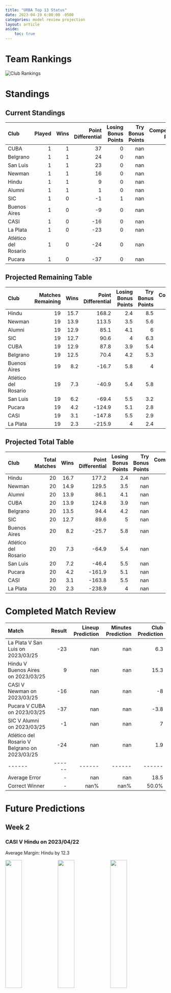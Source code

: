 ```yaml
---  
title: "URBA Top 13 Status"  
date: 2023-04-19 6:00:00 -0500  
categories: model review projection  
layout: article  
aside:  
    toc: true  
---
```

# Team Rankings


![Club Rankings](plots/rankings_URBA-Top-13-2022.png)
# Standings

## Current Standings


| Club                 |   Played |   Wins |   Point Differential |   Losing Bonus Points |   Try Bonus Points |   Competition Points |
|:---------------------|---------:|-------:|---------------------:|----------------------:|-------------------:|---------------------:|
| CUBA                 |        1 |      1 |                   37 |                     0 |                nan |                    4 |
| Belgrano             |        1 |      1 |                   24 |                     0 |                nan |                    4 |
| San Luis             |        1 |      1 |                   23 |                     0 |                nan |                    4 |
| Newman               |        1 |      1 |                   16 |                     0 |                nan |                    4 |
| Hindu                |        1 |      1 |                    9 |                     0 |                nan |                    4 |
| Alumni               |        1 |      1 |                    1 |                     0 |                nan |                    4 |
| SIC                  |        1 |      0 |                   -1 |                     1 |                nan |                    1 |
| Buenos Aires         |        1 |      0 |                   -9 |                     0 |                nan |                    0 |
| CASI                 |        1 |      0 |                  -16 |                     0 |                nan |                    0 |
| La Plata             |        1 |      0 |                  -23 |                     0 |                nan |                    0 |
| Atlético del Rosario |        1 |      0 |                  -24 |                     0 |                nan |                    0 |
| Pucara               |        1 |      0 |                  -37 |                     0 |                nan |                    0 |



## Projected Remaining Table


| Club                 |   Matches Remaining |   Wins |   Point Differential |   Losing Bonus Points |   Try Bonus Points |   Competition Points |
|:---------------------|--------------------:|-------:|---------------------:|----------------------:|-------------------:|---------------------:|
| Hindu                |                  19 |   15.7 |                168.2 |                   2.4 |                8.5 |                 74.5 |
| Newman               |                  19 |   13.9 |                113.5 |                   3.5 |                5.6 |                 65.6 |
| Alumni               |                  19 |   12.9 |                 85.1 |                   4.1 |                6   |                 62.3 |
| SIC                  |                  19 |   12.7 |                 90.6 |                   4   |                6.3 |                 61.9 |
| CUBA                 |                  19 |   12.9 |                 87.8 |                   3.9 |                5.4 |                 61.8 |
| Belgrano             |                  19 |   12.5 |                 70.4 |                   4.2 |                5.3 |                 60.2 |
| Buenos Aires         |                  19 |    8.2 |                -16.7 |                   5.8 |                4   |                 43.4 |
| Atlético del Rosario |                  19 |    7.3 |                -40.9 |                   5.4 |                5.8 |                 41.4 |
| San Luis             |                  19 |    6.2 |                -69.4 |                   5.5 |                3.2 |                 34.3 |
| Pucara               |                  19 |    4.2 |               -124.9 |                   5.1 |                2.8 |                 25.2 |
| CASI                 |                  19 |    3.1 |               -147.8 |                   5.5 |                2.9 |                 21.3 |
| La Plata             |                  19 |    2.3 |               -215.9 |                   4   |                2.4 |                 16.1 |



## Projected Total Table


| Club                 |   Total Matches |   Wins |   Point Differential |   Losing Bonus Points |   Try Bonus Points |   Competition Points |
|:---------------------|----------------:|-------:|---------------------:|----------------------:|-------------------:|---------------------:|
| Hindu                |              20 |   16.7 |                177.2 |                   2.4 |                nan |                 78.5 |
| Newman               |              20 |   14.9 |                129.5 |                   3.5 |                nan |                 69.6 |
| Alumni               |              20 |   13.9 |                 86.1 |                   4.1 |                nan |                 66.3 |
| CUBA                 |              20 |   13.9 |                124.8 |                   3.9 |                nan |                 65.8 |
| Belgrano             |              20 |   13.5 |                 94.4 |                   4.2 |                nan |                 64.2 |
| SIC                  |              20 |   12.7 |                 89.6 |                   5   |                nan |                 62.9 |
| Buenos Aires         |              20 |    8.2 |                -25.7 |                   5.8 |                nan |                 43.4 |
| Atlético del Rosario |              20 |    7.3 |                -64.9 |                   5.4 |                nan |                 41.4 |
| San Luis             |              20 |    7.2 |                -46.4 |                   5.5 |                nan |                 38.3 |
| Pucara               |              20 |    4.2 |               -161.9 |                   5.1 |                nan |                 25.2 |
| CASI                 |              20 |    3.1 |               -163.8 |                   5.5 |                nan |                 21.3 |
| La Plata             |              20 |    2.3 |               -238.9 |                   4   |                nan |                 16.1 |



# Completed Match Review


| Match                                         |   Result |   Lineup Prediction |   Minutes Prediction |   Club Prediction |
|:----------------------------------------------|---------:|--------------------:|---------------------:|------------------:|
| La Plata V San Luis on 2023/03/25             |      -23 |                 nan |                  nan |               6.3 |
| Hindu V Buenos Aires on 2023/03/25            |        9 |                 nan |                  nan |              15.3 |
| CASI V Newman on 2023/03/25                   |      -16 |                 nan |                  nan |              -8   |
| Pucara V CUBA on 2023/03/25                   |      -37 |                 nan |                  nan |              -3.8 |
| SIC V Alumni on 2023/03/25                    |       -1 |                 nan |                  nan |               7   |
| Atlético del Rosario V Belgrano on 2023/03/25 |      -24 |                 nan |                  nan |               1.9 |
| ------ | ------ | ------ | ------ | ------ |
| Average Error |       - | nan | nan | 18.5 |
| Correct Winner |       - | nan% | nan% | 50.0% |


# Future Predictions

## Week 2

### CASI V Hindu on 2023/04/22


Average Margin: Hindu by 12.3

<p float="left">
<img src="plots/performances_CASI_V_Hindu_2.png" width="32%" />
<img src="plots/resultbar_CASI_V_Hindu_2.png" width="32%" />
<img src="plots/spreads_CASI_V_Hindu_2.png" width="32%" />
</p>

### Pucara V Atlético del Rosario on 2023/04/22


Average Margin: Atlético del Rosario by 0.6

<p float="left">
<img src="plots/performances_Pucara_V_Atlético del Rosario_2.png" width="32%" />
<img src="plots/resultbar_Pucara_V_Atlético del Rosario_2.png" width="32%" />
<img src="plots/spreads_Pucara_V_Atlético del Rosario_2.png" width="32%" />
</p>

### CUBA V La Plata on 2023/04/22


Average Margin: CUBA by 20.0

<p float="left">
<img src="plots/performances_CUBA_V_La Plata_2.png" width="32%" />
<img src="plots/resultbar_CUBA_V_La Plata_2.png" width="32%" />
<img src="plots/spreads_CUBA_V_La Plata_2.png" width="32%" />
</p>

### Newman V SIC on 2023/04/22


Average Margin: Newman by 5.1

<p float="left">
<img src="plots/performances_Newman_V_SIC_2.png" width="32%" />
<img src="plots/resultbar_Newman_V_SIC_2.png" width="32%" />
<img src="plots/spreads_Newman_V_SIC_2.png" width="32%" />
</p>

### San Luis V Alumni on 2023/04/22


Average Margin: Alumni by 3.3

<p float="left">
<img src="plots/performances_San Luis_V_Alumni_2.png" width="32%" />
<img src="plots/resultbar_San Luis_V_Alumni_2.png" width="32%" />
<img src="plots/spreads_San Luis_V_Alumni_2.png" width="32%" />
</p>

### Belgrano V Buenos Aires on 2023/04/22


Average Margin: Belgrano by 8.2

<p float="left">
<img src="plots/performances_Belgrano_V_Buenos Aires_2.png" width="32%" />
<img src="plots/resultbar_Belgrano_V_Buenos Aires_2.png" width="32%" />
<img src="plots/spreads_Belgrano_V_Buenos Aires_2.png" width="32%" />
</p>

## Week 3

### Alumni V Belgrano on 2023/04/29


Average Margin: Alumni by 3.0

<p float="left">
<img src="plots/performances_Alumni_V_Belgrano_3.png" width="32%" />
<img src="plots/resultbar_Alumni_V_Belgrano_3.png" width="32%" />
<img src="plots/spreads_Alumni_V_Belgrano_3.png" width="32%" />
</p>

### Hindu V San Luis on 2023/04/29


Average Margin: Hindu by 15.3

<p float="left">
<img src="plots/performances_Hindu_V_San Luis_3.png" width="32%" />
<img src="plots/resultbar_Hindu_V_San Luis_3.png" width="32%" />
<img src="plots/spreads_Hindu_V_San Luis_3.png" width="32%" />
</p>

### Buenos Aires V Newman on 2023/04/29


Average Margin: Newman by 4.6

<p float="left">
<img src="plots/performances_Buenos Aires_V_Newman_3.png" width="32%" />
<img src="plots/resultbar_Buenos Aires_V_Newman_3.png" width="32%" />
<img src="plots/spreads_Buenos Aires_V_Newman_3.png" width="32%" />
</p>

### SIC V CUBA on 2023/04/29


Average Margin: SIC by 3.0

<p float="left">
<img src="plots/performances_SIC_V_CUBA_3.png" width="32%" />
<img src="plots/resultbar_SIC_V_CUBA_3.png" width="32%" />
<img src="plots/spreads_SIC_V_CUBA_3.png" width="32%" />
</p>

### Atlético del Rosario V CASI on 2023/04/29


Average Margin: Atlético del Rosario by 8.0

<p float="left">
<img src="plots/performances_Atlético del Rosario_V_CASI_3.png" width="32%" />
<img src="plots/resultbar_Atlético del Rosario_V_CASI_3.png" width="32%" />
<img src="plots/spreads_Atlético del Rosario_V_CASI_3.png" width="32%" />
</p>

### La Plata V Pucara on 2023/04/29


Average Margin: Pucara by 2.2

<p float="left">
<img src="plots/performances_La Plata_V_Pucara_3.png" width="32%" />
<img src="plots/resultbar_La Plata_V_Pucara_3.png" width="32%" />
<img src="plots/spreads_La Plata_V_Pucara_3.png" width="32%" />
</p>

## Week 4

### Atlético del Rosario V Hindu on 2023/05/06


Average Margin: Hindu by 7.5

<p float="left">
<img src="plots/performances_Atlético del Rosario_V_Hindu_4.png" width="32%" />
<img src="plots/resultbar_Atlético del Rosario_V_Hindu_4.png" width="32%" />
<img src="plots/spreads_Atlético del Rosario_V_Hindu_4.png" width="32%" />
</p>

### CASI V La Plata on 2023/05/06


Average Margin: CASI by 7.6

<p float="left">
<img src="plots/performances_CASI_V_La Plata_4.png" width="32%" />
<img src="plots/resultbar_CASI_V_La Plata_4.png" width="32%" />
<img src="plots/spreads_CASI_V_La Plata_4.png" width="32%" />
</p>

### Pucara V SIC on 2023/05/06


Average Margin: SIC by 7.5

<p float="left">
<img src="plots/performances_Pucara_V_SIC_4.png" width="32%" />
<img src="plots/resultbar_Pucara_V_SIC_4.png" width="32%" />
<img src="plots/spreads_Pucara_V_SIC_4.png" width="32%" />
</p>

### CUBA V Buenos Aires on 2023/05/06


Average Margin: CUBA by 9.6

<p float="left">
<img src="plots/performances_CUBA_V_Buenos Aires_4.png" width="32%" />
<img src="plots/resultbar_CUBA_V_Buenos Aires_4.png" width="32%" />
<img src="plots/spreads_CUBA_V_Buenos Aires_4.png" width="32%" />
</p>

### Newman V Alumni on 2023/05/06


Average Margin: Newman by 6.4

<p float="left">
<img src="plots/performances_Newman_V_Alumni_4.png" width="32%" />
<img src="plots/resultbar_Newman_V_Alumni_4.png" width="32%" />
<img src="plots/spreads_Newman_V_Alumni_4.png" width="32%" />
</p>

### Belgrano V San Luis on 2023/05/06


Average Margin: Belgrano by 10.2

<p float="left">
<img src="plots/performances_Belgrano_V_San Luis_4.png" width="32%" />
<img src="plots/resultbar_Belgrano_V_San Luis_4.png" width="32%" />
<img src="plots/spreads_Belgrano_V_San Luis_4.png" width="32%" />
</p>

## Week 5

### Hindu V Belgrano on 2023/05/13


Average Margin: Hindu by 8.5

<p float="left">
<img src="plots/performances_Hindu_V_Belgrano_5.png" width="32%" />
<img src="plots/resultbar_Hindu_V_Belgrano_5.png" width="32%" />
<img src="plots/spreads_Hindu_V_Belgrano_5.png" width="32%" />
</p>

### San Luis V Newman on 2023/05/13


Average Margin: Newman by 6.2

<p float="left">
<img src="plots/performances_San Luis_V_Newman_5.png" width="32%" />
<img src="plots/resultbar_San Luis_V_Newman_5.png" width="32%" />
<img src="plots/spreads_San Luis_V_Newman_5.png" width="32%" />
</p>

### Alumni V CUBA on 2023/05/13


Average Margin: Alumni by 2.1

<p float="left">
<img src="plots/performances_Alumni_V_CUBA_5.png" width="32%" />
<img src="plots/resultbar_Alumni_V_CUBA_5.png" width="32%" />
<img src="plots/spreads_Alumni_V_CUBA_5.png" width="32%" />
</p>

### Buenos Aires V Pucara on 2023/05/13


Average Margin: Buenos Aires by 8.7

<p float="left">
<img src="plots/performances_Buenos Aires_V_Pucara_5.png" width="32%" />
<img src="plots/resultbar_Buenos Aires_V_Pucara_5.png" width="32%" />
<img src="plots/spreads_Buenos Aires_V_Pucara_5.png" width="32%" />
</p>

### SIC V CASI on 2023/05/13


Average Margin: SIC by 15.1

<p float="left">
<img src="plots/performances_SIC_V_CASI_5.png" width="32%" />
<img src="plots/resultbar_SIC_V_CASI_5.png" width="32%" />
<img src="plots/spreads_SIC_V_CASI_5.png" width="32%" />
</p>

### La Plata V Atlético del Rosario on 2023/05/13


Average Margin: Atlético del Rosario by 5.2

<p float="left">
<img src="plots/performances_La Plata_V_Atlético del Rosario_5.png" width="32%" />
<img src="plots/resultbar_La Plata_V_Atlético del Rosario_5.png" width="32%" />
<img src="plots/spreads_La Plata_V_Atlético del Rosario_5.png" width="32%" />
</p>

## Week 6

### La Plata V Hindu on 2023/05/20


Average Margin: Hindu by 16.2

<p float="left">
<img src="plots/performances_La Plata_V_Hindu_6.png" width="32%" />
<img src="plots/resultbar_La Plata_V_Hindu_6.png" width="32%" />
<img src="plots/spreads_La Plata_V_Hindu_6.png" width="32%" />
</p>

### Atlético del Rosario V SIC on 2023/05/20


Average Margin: SIC by 3.5

<p float="left">
<img src="plots/performances_Atlético del Rosario_V_SIC_6.png" width="32%" />
<img src="plots/resultbar_Atlético del Rosario_V_SIC_6.png" width="32%" />
<img src="plots/spreads_Atlético del Rosario_V_SIC_6.png" width="32%" />
</p>

### Pucara V Alumni on 2023/05/20


Average Margin: Alumni by 6.3

<p float="left">
<img src="plots/performances_Pucara_V_Alumni_6.png" width="32%" />
<img src="plots/resultbar_Pucara_V_Alumni_6.png" width="32%" />
<img src="plots/spreads_Pucara_V_Alumni_6.png" width="32%" />
</p>

### CASI V Buenos Aires on 2023/05/20


Average Margin: Buenos Aires by 2.5

<p float="left">
<img src="plots/performances_CASI_V_Buenos Aires_6.png" width="32%" />
<img src="plots/resultbar_CASI_V_Buenos Aires_6.png" width="32%" />
<img src="plots/spreads_CASI_V_Buenos Aires_6.png" width="32%" />
</p>

### Newman V Belgrano on 2023/05/20


Average Margin: Newman by 5.6

<p float="left">
<img src="plots/performances_Newman_V_Belgrano_6.png" width="32%" />
<img src="plots/resultbar_Newman_V_Belgrano_6.png" width="32%" />
<img src="plots/spreads_Newman_V_Belgrano_6.png" width="32%" />
</p>

### CUBA V San Luis on 2023/05/20


Average Margin: CUBA by 11.0

<p float="left">
<img src="plots/performances_CUBA_V_San Luis_6.png" width="32%" />
<img src="plots/resultbar_CUBA_V_San Luis_6.png" width="32%" />
<img src="plots/spreads_CUBA_V_San Luis_6.png" width="32%" />
</p>

## Week 7

### Hindu V Newman on 2023/06/03


Average Margin: Hindu by 5.2

<p float="left">
<img src="plots/performances_Hindu_V_Newman_7.png" width="32%" />
<img src="plots/resultbar_Hindu_V_Newman_7.png" width="32%" />
<img src="plots/spreads_Hindu_V_Newman_7.png" width="32%" />
</p>

### Belgrano V CUBA on 2023/06/03


Average Margin: Belgrano by 2.3

<p float="left">
<img src="plots/performances_Belgrano_V_CUBA_7.png" width="32%" />
<img src="plots/resultbar_Belgrano_V_CUBA_7.png" width="32%" />
<img src="plots/spreads_Belgrano_V_CUBA_7.png" width="32%" />
</p>

### Alumni V CASI on 2023/06/03


Average Margin: Alumni by 14.0

<p float="left">
<img src="plots/performances_Alumni_V_CASI_7.png" width="32%" />
<img src="plots/resultbar_Alumni_V_CASI_7.png" width="32%" />
<img src="plots/spreads_Alumni_V_CASI_7.png" width="32%" />
</p>

### San Luis V Pucara on 2023/06/03


Average Margin: San Luis by 6.2

<p float="left">
<img src="plots/performances_San Luis_V_Pucara_7.png" width="32%" />
<img src="plots/resultbar_San Luis_V_Pucara_7.png" width="32%" />
<img src="plots/spreads_San Luis_V_Pucara_7.png" width="32%" />
</p>

### Buenos Aires V Atlético del Rosario on 2023/06/03


Average Margin: Buenos Aires by 4.6

<p float="left">
<img src="plots/performances_Buenos Aires_V_Atlético del Rosario_7.png" width="32%" />
<img src="plots/resultbar_Buenos Aires_V_Atlético del Rosario_7.png" width="32%" />
<img src="plots/spreads_Buenos Aires_V_Atlético del Rosario_7.png" width="32%" />
</p>

### SIC V La Plata on 2023/06/03


Average Margin: SIC by 18.0

<p float="left">
<img src="plots/performances_SIC_V_La Plata_7.png" width="32%" />
<img src="plots/resultbar_SIC_V_La Plata_7.png" width="32%" />
<img src="plots/spreads_SIC_V_La Plata_7.png" width="32%" />
</p>

## Week 8

### SIC V Hindu on 2023/06/10


Average Margin: Hindu by 0.8

<p float="left">
<img src="plots/performances_SIC_V_Hindu_8.png" width="32%" />
<img src="plots/resultbar_SIC_V_Hindu_8.png" width="32%" />
<img src="plots/spreads_SIC_V_Hindu_8.png" width="32%" />
</p>

### La Plata V Buenos Aires on 2023/06/10


Average Margin: Buenos Aires by 5.9

<p float="left">
<img src="plots/performances_La Plata_V_Buenos Aires_8.png" width="32%" />
<img src="plots/resultbar_La Plata_V_Buenos Aires_8.png" width="32%" />
<img src="plots/spreads_La Plata_V_Buenos Aires_8.png" width="32%" />
</p>

### Atlético del Rosario V Alumni on 2023/06/10


Average Margin: Alumni by 2.7

<p float="left">
<img src="plots/performances_Atlético del Rosario_V_Alumni_8.png" width="32%" />
<img src="plots/resultbar_Atlético del Rosario_V_Alumni_8.png" width="32%" />
<img src="plots/spreads_Atlético del Rosario_V_Alumni_8.png" width="32%" />
</p>

### CASI V San Luis on 2023/06/10


Average Margin: San Luis by 0.8

<p float="left">
<img src="plots/performances_CASI_V_San Luis_8.png" width="32%" />
<img src="plots/resultbar_CASI_V_San Luis_8.png" width="32%" />
<img src="plots/spreads_CASI_V_San Luis_8.png" width="32%" />
</p>

### Pucara V Belgrano on 2023/06/10


Average Margin: Belgrano by 6.6

<p float="left">
<img src="plots/performances_Pucara_V_Belgrano_8.png" width="32%" />
<img src="plots/resultbar_Pucara_V_Belgrano_8.png" width="32%" />
<img src="plots/spreads_Pucara_V_Belgrano_8.png" width="32%" />
</p>

### CUBA V Newman on 2023/06/10


Average Margin: CUBA by 1.8

<p float="left">
<img src="plots/performances_CUBA_V_Newman_8.png" width="32%" />
<img src="plots/resultbar_CUBA_V_Newman_8.png" width="32%" />
<img src="plots/spreads_CUBA_V_Newman_8.png" width="32%" />
</p>

## Week 9

### Hindu V CUBA on 2023/06/24


Average Margin: Hindu by 7.0

<p float="left">
<img src="plots/performances_Hindu_V_CUBA_9.png" width="32%" />
<img src="plots/resultbar_Hindu_V_CUBA_9.png" width="32%" />
<img src="plots/spreads_Hindu_V_CUBA_9.png" width="32%" />
</p>

### Newman V Pucara on 2023/06/24


Average Margin: Newman by 15.5

<p float="left">
<img src="plots/performances_Newman_V_Pucara_9.png" width="32%" />
<img src="plots/resultbar_Newman_V_Pucara_9.png" width="32%" />
<img src="plots/spreads_Newman_V_Pucara_9.png" width="32%" />
</p>

### Belgrano V CASI on 2023/06/24


Average Margin: Belgrano by 14.2

<p float="left">
<img src="plots/performances_Belgrano_V_CASI_9.png" width="32%" />
<img src="plots/resultbar_Belgrano_V_CASI_9.png" width="32%" />
<img src="plots/spreads_Belgrano_V_CASI_9.png" width="32%" />
</p>

### San Luis V Atlético del Rosario on 2023/06/24


Average Margin: San Luis by 3.0

<p float="left">
<img src="plots/performances_San Luis_V_Atlético del Rosario_9.png" width="32%" />
<img src="plots/resultbar_San Luis_V_Atlético del Rosario_9.png" width="32%" />
<img src="plots/spreads_San Luis_V_Atlético del Rosario_9.png" width="32%" />
</p>

### Alumni V La Plata on 2023/06/24


Average Margin: Alumni by 17.4

<p float="left">
<img src="plots/performances_Alumni_V_La Plata_9.png" width="32%" />
<img src="plots/resultbar_Alumni_V_La Plata_9.png" width="32%" />
<img src="plots/spreads_Alumni_V_La Plata_9.png" width="32%" />
</p>

### Buenos Aires V SIC on 2023/06/24


Average Margin: SIC by 2.2

<p float="left">
<img src="plots/performances_Buenos Aires_V_SIC_9.png" width="32%" />
<img src="plots/resultbar_Buenos Aires_V_SIC_9.png" width="32%" />
<img src="plots/spreads_Buenos Aires_V_SIC_9.png" width="32%" />
</p>

## Week 10

### Alumni V SIC on 2023/07/01


Average Margin: Alumni by 2.5

<p float="left">
<img src="plots/performances_Alumni_V_SIC_10.png" width="32%" />
<img src="plots/resultbar_Alumni_V_SIC_10.png" width="32%" />
<img src="plots/spreads_Alumni_V_SIC_10.png" width="32%" />
</p>

### Buenos Aires V Hindu on 2023/07/01


Average Margin: Hindu by 6.6

<p float="left">
<img src="plots/performances_Buenos Aires_V_Hindu_10.png" width="32%" />
<img src="plots/resultbar_Buenos Aires_V_Hindu_10.png" width="32%" />
<img src="plots/spreads_Buenos Aires_V_Hindu_10.png" width="32%" />
</p>

### San Luis V La Plata on 2023/07/01


Average Margin: San Luis by 10.9

<p float="left">
<img src="plots/performances_San Luis_V_La Plata_10.png" width="32%" />
<img src="plots/resultbar_San Luis_V_La Plata_10.png" width="32%" />
<img src="plots/spreads_San Luis_V_La Plata_10.png" width="32%" />
</p>

### Belgrano V Atlético del Rosario on 2023/07/01


Average Margin: Belgrano by 9.4

<p float="left">
<img src="plots/performances_Belgrano_V_Atlético del Rosario_10.png" width="32%" />
<img src="plots/resultbar_Belgrano_V_Atlético del Rosario_10.png" width="32%" />
<img src="plots/spreads_Belgrano_V_Atlético del Rosario_10.png" width="32%" />
</p>

### Newman V CASI on 2023/07/01


Average Margin: Newman by 16.7

<p float="left">
<img src="plots/performances_Newman_V_CASI_10.png" width="32%" />
<img src="plots/resultbar_Newman_V_CASI_10.png" width="32%" />
<img src="plots/spreads_Newman_V_CASI_10.png" width="32%" />
</p>

### CUBA V Pucara on 2023/07/01


Average Margin: CUBA by 14.1

<p float="left">
<img src="plots/performances_CUBA_V_Pucara_10.png" width="32%" />
<img src="plots/resultbar_CUBA_V_Pucara_10.png" width="32%" />
<img src="plots/spreads_CUBA_V_Pucara_10.png" width="32%" />
</p>

## Week 11

### Hindu V Pucara on 2023/07/15


Average Margin: Hindu by 17.9

<p float="left">
<img src="plots/performances_Hindu_V_Pucara_11.png" width="32%" />
<img src="plots/resultbar_Hindu_V_Pucara_11.png" width="32%" />
<img src="plots/spreads_Hindu_V_Pucara_11.png" width="32%" />
</p>

### CASI V CUBA on 2023/07/15


Average Margin: CUBA by 8.4

<p float="left">
<img src="plots/performances_CASI_V_CUBA_11.png" width="32%" />
<img src="plots/resultbar_CASI_V_CUBA_11.png" width="32%" />
<img src="plots/spreads_CASI_V_CUBA_11.png" width="32%" />
</p>

### Atlético del Rosario V Newman on 2023/07/15


Average Margin: Newman by 5.3

<p float="left">
<img src="plots/performances_Atlético del Rosario_V_Newman_11.png" width="32%" />
<img src="plots/resultbar_Atlético del Rosario_V_Newman_11.png" width="32%" />
<img src="plots/spreads_Atlético del Rosario_V_Newman_11.png" width="32%" />
</p>

### La Plata V Belgrano on 2023/07/15


Average Margin: Belgrano by 10.6

<p float="left">
<img src="plots/performances_La Plata_V_Belgrano_11.png" width="32%" />
<img src="plots/resultbar_La Plata_V_Belgrano_11.png" width="32%" />
<img src="plots/spreads_La Plata_V_Belgrano_11.png" width="32%" />
</p>

### Buenos Aires V Alumni on 2023/07/15


Average Margin: Alumni by 1.2

<p float="left">
<img src="plots/performances_Buenos Aires_V_Alumni_11.png" width="32%" />
<img src="plots/resultbar_Buenos Aires_V_Alumni_11.png" width="32%" />
<img src="plots/spreads_Buenos Aires_V_Alumni_11.png" width="32%" />
</p>

### SIC V San Luis on 2023/07/15


Average Margin: SIC by 10.8

<p float="left">
<img src="plots/performances_SIC_V_San Luis_11.png" width="32%" />
<img src="plots/resultbar_SIC_V_San Luis_11.png" width="32%" />
<img src="plots/spreads_SIC_V_San Luis_11.png" width="32%" />
</p>

## Week 12

### Alumni V Hindu on 2023/07/22


Average Margin: Hindu by 1.5

<p float="left">
<img src="plots/performances_Alumni_V_Hindu_12.png" width="32%" />
<img src="plots/resultbar_Alumni_V_Hindu_12.png" width="32%" />
<img src="plots/spreads_Alumni_V_Hindu_12.png" width="32%" />
</p>

### San Luis V Buenos Aires on 2023/07/22


Average Margin: San Luis by 1.7

<p float="left">
<img src="plots/performances_San Luis_V_Buenos Aires_12.png" width="32%" />
<img src="plots/resultbar_San Luis_V_Buenos Aires_12.png" width="32%" />
<img src="plots/spreads_San Luis_V_Buenos Aires_12.png" width="32%" />
</p>

### Belgrano V SIC on 2023/07/22


Average Margin: Belgrano by 2.7

<p float="left">
<img src="plots/performances_Belgrano_V_SIC_12.png" width="32%" />
<img src="plots/resultbar_Belgrano_V_SIC_12.png" width="32%" />
<img src="plots/spreads_Belgrano_V_SIC_12.png" width="32%" />
</p>

### Newman V La Plata on 2023/07/22


Average Margin: Newman by 19.8

<p float="left">
<img src="plots/performances_Newman_V_La Plata_12.png" width="32%" />
<img src="plots/resultbar_Newman_V_La Plata_12.png" width="32%" />
<img src="plots/spreads_Newman_V_La Plata_12.png" width="32%" />
</p>

### CUBA V Atlético del Rosario on 2023/07/22


Average Margin: CUBA by 10.6

<p float="left">
<img src="plots/performances_CUBA_V_Atlético del Rosario_12.png" width="32%" />
<img src="plots/resultbar_CUBA_V_Atlético del Rosario_12.png" width="32%" />
<img src="plots/spreads_CUBA_V_Atlético del Rosario_12.png" width="32%" />
</p>

### Pucara V CASI on 2023/07/22


Average Margin: Pucara by 4.4

<p float="left">
<img src="plots/performances_Pucara_V_CASI_12.png" width="32%" />
<img src="plots/resultbar_Pucara_V_CASI_12.png" width="32%" />
<img src="plots/spreads_Pucara_V_CASI_12.png" width="32%" />
</p>

## Week 13

### Hindu V CASI on 2023/08/12


Average Margin: Hindu by 18.8

<p float="left">
<img src="plots/performances_Hindu_V_CASI_13.png" width="32%" />
<img src="plots/resultbar_Hindu_V_CASI_13.png" width="32%" />
<img src="plots/spreads_Hindu_V_CASI_13.png" width="32%" />
</p>

### Atlético del Rosario V Pucara on 2023/08/12


Average Margin: Atlético del Rosario by 7.2

<p float="left">
<img src="plots/performances_Atlético del Rosario_V_Pucara_13.png" width="32%" />
<img src="plots/resultbar_Atlético del Rosario_V_Pucara_13.png" width="32%" />
<img src="plots/spreads_Atlético del Rosario_V_Pucara_13.png" width="32%" />
</p>

### La Plata V CUBA on 2023/08/12


Average Margin: CUBA by 11.3

<p float="left">
<img src="plots/performances_La Plata_V_CUBA_13.png" width="32%" />
<img src="plots/resultbar_La Plata_V_CUBA_13.png" width="32%" />
<img src="plots/spreads_La Plata_V_CUBA_13.png" width="32%" />
</p>

### SIC V Newman on 2023/08/12


Average Margin: SIC by 1.3

<p float="left">
<img src="plots/performances_SIC_V_Newman_13.png" width="32%" />
<img src="plots/resultbar_SIC_V_Newman_13.png" width="32%" />
<img src="plots/spreads_SIC_V_Newman_13.png" width="32%" />
</p>

### Alumni V San Luis on 2023/08/12


Average Margin: Alumni by 9.8

<p float="left">
<img src="plots/performances_Alumni_V_San Luis_13.png" width="32%" />
<img src="plots/resultbar_Alumni_V_San Luis_13.png" width="32%" />
<img src="plots/spreads_Alumni_V_San Luis_13.png" width="32%" />
</p>

### Buenos Aires V Belgrano on 2023/08/12


Average Margin: Belgrano by 1.5

<p float="left">
<img src="plots/performances_Buenos Aires_V_Belgrano_13.png" width="32%" />
<img src="plots/resultbar_Buenos Aires_V_Belgrano_13.png" width="32%" />
<img src="plots/spreads_Buenos Aires_V_Belgrano_13.png" width="32%" />
</p>

## Week 14

### Belgrano V Alumni on 2023/08/19


Average Margin: Belgrano by 3.7

<p float="left">
<img src="plots/performances_Belgrano_V_Alumni_14.png" width="32%" />
<img src="plots/resultbar_Belgrano_V_Alumni_14.png" width="32%" />
<img src="plots/spreads_Belgrano_V_Alumni_14.png" width="32%" />
</p>

### San Luis V Hindu on 2023/08/19


Average Margin: Hindu by 8.0

<p float="left">
<img src="plots/performances_San Luis_V_Hindu_14.png" width="32%" />
<img src="plots/resultbar_San Luis_V_Hindu_14.png" width="32%" />
<img src="plots/spreads_San Luis_V_Hindu_14.png" width="32%" />
</p>

### Newman V Buenos Aires on 2023/08/19


Average Margin: Newman by 10.9

<p float="left">
<img src="plots/performances_Newman_V_Buenos Aires_14.png" width="32%" />
<img src="plots/resultbar_Newman_V_Buenos Aires_14.png" width="32%" />
<img src="plots/spreads_Newman_V_Buenos Aires_14.png" width="32%" />
</p>

### CUBA V SIC on 2023/08/19


Average Margin: CUBA by 3.8

<p float="left">
<img src="plots/performances_CUBA_V_SIC_14.png" width="32%" />
<img src="plots/resultbar_CUBA_V_SIC_14.png" width="32%" />
<img src="plots/spreads_CUBA_V_SIC_14.png" width="32%" />
</p>

### CASI V Atlético del Rosario on 2023/08/19


Average Margin: Atlético del Rosario by 1.0

<p float="left">
<img src="plots/performances_CASI_V_Atlético del Rosario_14.png" width="32%" />
<img src="plots/resultbar_CASI_V_Atlético del Rosario_14.png" width="32%" />
<img src="plots/spreads_CASI_V_Atlético del Rosario_14.png" width="32%" />
</p>

### Pucara V La Plata on 2023/08/19


Average Margin: Pucara by 7.4

<p float="left">
<img src="plots/performances_Pucara_V_La Plata_14.png" width="32%" />
<img src="plots/resultbar_Pucara_V_La Plata_14.png" width="32%" />
<img src="plots/spreads_Pucara_V_La Plata_14.png" width="32%" />
</p>

## Week 15

### Hindu V Atlético del Rosario on 2023/08/26


Average Margin: Hindu by 14.0

<p float="left">
<img src="plots/performances_Hindu_V_Atlético del Rosario_15.png" width="32%" />
<img src="plots/resultbar_Hindu_V_Atlético del Rosario_15.png" width="32%" />
<img src="plots/spreads_Hindu_V_Atlético del Rosario_15.png" width="32%" />
</p>

### La Plata V CASI on 2023/08/26


Average Margin: La Plata by 0.6

<p float="left">
<img src="plots/performances_La Plata_V_CASI_15.png" width="32%" />
<img src="plots/resultbar_La Plata_V_CASI_15.png" width="32%" />
<img src="plots/spreads_La Plata_V_CASI_15.png" width="32%" />
</p>

### SIC V Pucara on 2023/08/26


Average Margin: SIC by 13.5

<p float="left">
<img src="plots/performances_SIC_V_Pucara_15.png" width="32%" />
<img src="plots/resultbar_SIC_V_Pucara_15.png" width="32%" />
<img src="plots/spreads_SIC_V_Pucara_15.png" width="32%" />
</p>

### Buenos Aires V CUBA on 2023/08/26


Average Margin: CUBA by 2.6

<p float="left">
<img src="plots/performances_Buenos Aires_V_CUBA_15.png" width="32%" />
<img src="plots/resultbar_Buenos Aires_V_CUBA_15.png" width="32%" />
<img src="plots/spreads_Buenos Aires_V_CUBA_15.png" width="32%" />
</p>

### Alumni V Newman on 2023/08/26


Average Margin: Alumni by 0.5

<p float="left">
<img src="plots/performances_Alumni_V_Newman_15.png" width="32%" />
<img src="plots/resultbar_Alumni_V_Newman_15.png" width="32%" />
<img src="plots/spreads_Alumni_V_Newman_15.png" width="32%" />
</p>

### San Luis V Belgrano on 2023/08/26


Average Margin: Belgrano by 3.3

<p float="left">
<img src="plots/performances_San Luis_V_Belgrano_15.png" width="32%" />
<img src="plots/resultbar_San Luis_V_Belgrano_15.png" width="32%" />
<img src="plots/spreads_San Luis_V_Belgrano_15.png" width="32%" />
</p>

## Week 16

### Belgrano V Hindu on 2023/09/02


Average Margin: Hindu by 1.2

<p float="left">
<img src="plots/performances_Belgrano_V_Hindu_16.png" width="32%" />
<img src="plots/resultbar_Belgrano_V_Hindu_16.png" width="32%" />
<img src="plots/spreads_Belgrano_V_Hindu_16.png" width="32%" />
</p>

### Newman V San Luis on 2023/09/02


Average Margin: Newman by 12.6

<p float="left">
<img src="plots/performances_Newman_V_San Luis_16.png" width="32%" />
<img src="plots/resultbar_Newman_V_San Luis_16.png" width="32%" />
<img src="plots/spreads_Newman_V_San Luis_16.png" width="32%" />
</p>

### CUBA V Alumni on 2023/09/02


Average Margin: CUBA by 4.6

<p float="left">
<img src="plots/performances_CUBA_V_Alumni_16.png" width="32%" />
<img src="plots/resultbar_CUBA_V_Alumni_16.png" width="32%" />
<img src="plots/spreads_CUBA_V_Alumni_16.png" width="32%" />
</p>

### Pucara V Buenos Aires on 2023/09/02


Average Margin: Buenos Aires by 1.3

<p float="left">
<img src="plots/performances_Pucara_V_Buenos Aires_16.png" width="32%" />
<img src="plots/resultbar_Pucara_V_Buenos Aires_16.png" width="32%" />
<img src="plots/spreads_Pucara_V_Buenos Aires_16.png" width="32%" />
</p>

### CASI V SIC on 2023/09/02


Average Margin: SIC by 8.0

<p float="left">
<img src="plots/performances_CASI_V_SIC_16.png" width="32%" />
<img src="plots/resultbar_CASI_V_SIC_16.png" width="32%" />
<img src="plots/spreads_CASI_V_SIC_16.png" width="32%" />
</p>

### Atlético del Rosario V La Plata on 2023/09/02


Average Margin: Atlético del Rosario by 10.5

<p float="left">
<img src="plots/performances_Atlético del Rosario_V_La Plata_16.png" width="32%" />
<img src="plots/resultbar_Atlético del Rosario_V_La Plata_16.png" width="32%" />
<img src="plots/spreads_Atlético del Rosario_V_La Plata_16.png" width="32%" />
</p>

## Week 17

### Hindu V La Plata on 2023/09/16


Average Margin: Hindu by 21.3

<p float="left">
<img src="plots/performances_Hindu_V_La Plata_17.png" width="32%" />
<img src="plots/resultbar_Hindu_V_La Plata_17.png" width="32%" />
<img src="plots/spreads_Hindu_V_La Plata_17.png" width="32%" />
</p>

### SIC V Atlético del Rosario on 2023/09/16


Average Margin: SIC by 9.8

<p float="left">
<img src="plots/performances_SIC_V_Atlético del Rosario_17.png" width="32%" />
<img src="plots/resultbar_SIC_V_Atlético del Rosario_17.png" width="32%" />
<img src="plots/spreads_SIC_V_Atlético del Rosario_17.png" width="32%" />
</p>

### Alumni V Pucara on 2023/09/16


Average Margin: Alumni by 12.7

<p float="left">
<img src="plots/performances_Alumni_V_Pucara_17.png" width="32%" />
<img src="plots/resultbar_Alumni_V_Pucara_17.png" width="32%" />
<img src="plots/spreads_Alumni_V_Pucara_17.png" width="32%" />
</p>

### Buenos Aires V CASI on 2023/09/16


Average Margin: Buenos Aires by 9.1

<p float="left">
<img src="plots/performances_Buenos Aires_V_CASI_17.png" width="32%" />
<img src="plots/resultbar_Buenos Aires_V_CASI_17.png" width="32%" />
<img src="plots/spreads_Buenos Aires_V_CASI_17.png" width="32%" />
</p>

### Belgrano V Newman on 2023/09/16


Average Margin: Belgrano by 0.8

<p float="left">
<img src="plots/performances_Belgrano_V_Newman_17.png" width="32%" />
<img src="plots/resultbar_Belgrano_V_Newman_17.png" width="32%" />
<img src="plots/spreads_Belgrano_V_Newman_17.png" width="32%" />
</p>

### San Luis V CUBA on 2023/09/16


Average Margin: CUBA by 4.5

<p float="left">
<img src="plots/performances_San Luis_V_CUBA_17.png" width="32%" />
<img src="plots/resultbar_San Luis_V_CUBA_17.png" width="32%" />
<img src="plots/spreads_San Luis_V_CUBA_17.png" width="32%" />
</p>

## Week 18

### Newman V Hindu on 2023/09/23


Average Margin: Newman by 1.1

<p float="left">
<img src="plots/performances_Newman_V_Hindu_18.png" width="32%" />
<img src="plots/resultbar_Newman_V_Hindu_18.png" width="32%" />
<img src="plots/spreads_Newman_V_Hindu_18.png" width="32%" />
</p>

### CUBA V Belgrano on 2023/09/23


Average Margin: CUBA by 4.6

<p float="left">
<img src="plots/performances_CUBA_V_Belgrano_18.png" width="32%" />
<img src="plots/resultbar_CUBA_V_Belgrano_18.png" width="32%" />
<img src="plots/spreads_CUBA_V_Belgrano_18.png" width="32%" />
</p>

### CASI V Alumni on 2023/09/23


Average Margin: Alumni by 6.9

<p float="left">
<img src="plots/performances_CASI_V_Alumni_18.png" width="32%" />
<img src="plots/resultbar_CASI_V_Alumni_18.png" width="32%" />
<img src="plots/spreads_CASI_V_Alumni_18.png" width="32%" />
</p>

### Pucara V San Luis on 2023/09/23


Average Margin: Pucara by 0.3

<p float="left">
<img src="plots/performances_Pucara_V_San Luis_18.png" width="32%" />
<img src="plots/resultbar_Pucara_V_San Luis_18.png" width="32%" />
<img src="plots/spreads_Pucara_V_San Luis_18.png" width="32%" />
</p>

### Atlético del Rosario V Buenos Aires on 2023/09/23


Average Margin: Atlético del Rosario by 2.1

<p float="left">
<img src="plots/performances_Atlético del Rosario_V_Buenos Aires_18.png" width="32%" />
<img src="plots/resultbar_Atlético del Rosario_V_Buenos Aires_18.png" width="32%" />
<img src="plots/spreads_Atlético del Rosario_V_Buenos Aires_18.png" width="32%" />
</p>

### La Plata V SIC on 2023/09/23


Average Margin: SIC by 10.8

<p float="left">
<img src="plots/performances_La Plata_V_SIC_18.png" width="32%" />
<img src="plots/resultbar_La Plata_V_SIC_18.png" width="32%" />
<img src="plots/spreads_La Plata_V_SIC_18.png" width="32%" />
</p>

## Week 19

### Hindu V SIC on 2023/09/30


Average Margin: Hindu by 7.3

<p float="left">
<img src="plots/performances_Hindu_V_SIC_19.png" width="32%" />
<img src="plots/resultbar_Hindu_V_SIC_19.png" width="32%" />
<img src="plots/spreads_Hindu_V_SIC_19.png" width="32%" />
</p>

### Buenos Aires V La Plata on 2023/09/30


Average Margin: Buenos Aires by 11.6

<p float="left">
<img src="plots/performances_Buenos Aires_V_La Plata_19.png" width="32%" />
<img src="plots/resultbar_Buenos Aires_V_La Plata_19.png" width="32%" />
<img src="plots/spreads_Buenos Aires_V_La Plata_19.png" width="32%" />
</p>

### Alumni V Atlético del Rosario on 2023/09/30


Average Margin: Alumni by 9.1

<p float="left">
<img src="plots/performances_Alumni_V_Atlético del Rosario_19.png" width="32%" />
<img src="plots/resultbar_Alumni_V_Atlético del Rosario_19.png" width="32%" />
<img src="plots/spreads_Alumni_V_Atlético del Rosario_19.png" width="32%" />
</p>

### San Luis V CASI on 2023/09/30


Average Margin: San Luis by 7.3

<p float="left">
<img src="plots/performances_San Luis_V_CASI_19.png" width="32%" />
<img src="plots/resultbar_San Luis_V_CASI_19.png" width="32%" />
<img src="plots/spreads_San Luis_V_CASI_19.png" width="32%" />
</p>

### Belgrano V Pucara on 2023/09/30


Average Margin: Belgrano by 12.6

<p float="left">
<img src="plots/performances_Belgrano_V_Pucara_19.png" width="32%" />
<img src="plots/resultbar_Belgrano_V_Pucara_19.png" width="32%" />
<img src="plots/spreads_Belgrano_V_Pucara_19.png" width="32%" />
</p>

### Newman V CUBA on 2023/09/30


Average Margin: Newman by 4.8

<p float="left">
<img src="plots/performances_Newman_V_CUBA_19.png" width="32%" />
<img src="plots/resultbar_Newman_V_CUBA_19.png" width="32%" />
<img src="plots/spreads_Newman_V_CUBA_19.png" width="32%" />
</p>

## Week 20

### CUBA V Hindu on 2023/10/21


Average Margin: Hindu by 0.0

<p float="left">
<img src="plots/performances_CUBA_V_Hindu_20.png" width="32%" />
<img src="plots/resultbar_CUBA_V_Hindu_20.png" width="32%" />
<img src="plots/spreads_CUBA_V_Hindu_20.png" width="32%" />
</p>

### Pucara V Newman on 2023/10/21


Average Margin: Newman by 8.5

<p float="left">
<img src="plots/performances_Pucara_V_Newman_20.png" width="32%" />
<img src="plots/resultbar_Pucara_V_Newman_20.png" width="32%" />
<img src="plots/spreads_Pucara_V_Newman_20.png" width="32%" />
</p>

### CASI V Belgrano on 2023/10/21


Average Margin: Belgrano by 7.2

<p float="left">
<img src="plots/performances_CASI_V_Belgrano_20.png" width="32%" />
<img src="plots/resultbar_CASI_V_Belgrano_20.png" width="32%" />
<img src="plots/spreads_CASI_V_Belgrano_20.png" width="32%" />
</p>

### Atlético del Rosario V San Luis on 2023/10/21


Average Margin: Atlético del Rosario by 4.1

<p float="left">
<img src="plots/performances_Atlético del Rosario_V_San Luis_20.png" width="32%" />
<img src="plots/resultbar_Atlético del Rosario_V_San Luis_20.png" width="32%" />
<img src="plots/spreads_Atlético del Rosario_V_San Luis_20.png" width="32%" />
</p>

### La Plata V Alumni on 2023/10/21


Average Margin: Alumni by 9.8

<p float="left">
<img src="plots/performances_La Plata_V_Alumni_20.png" width="32%" />
<img src="plots/resultbar_La Plata_V_Alumni_20.png" width="32%" />
<img src="plots/spreads_La Plata_V_Alumni_20.png" width="32%" />
</p>

### SIC V Buenos Aires on 2023/10/21


Average Margin: SIC by 9.1

<p float="left">
<img src="plots/performances_SIC_V_Buenos Aires_20.png" width="32%" />
<img src="plots/resultbar_SIC_V_Buenos Aires_20.png" width="32%" />
<img src="plots/spreads_SIC_V_Buenos Aires_20.png" width="32%" />
</p>
